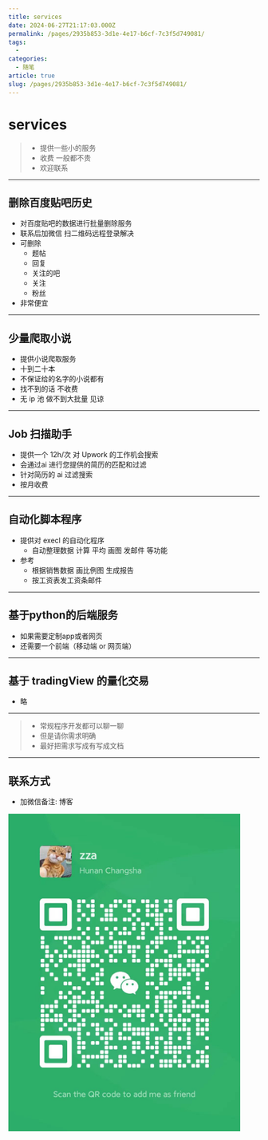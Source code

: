 ```yaml
---
title: services
date: 2024-06-27T21:17:03.000Z
permalink: /pages/2935b853-3d1e-4e17-b6cf-7c3f5d749081/
tags:
  - 
categories:
  - 随笔
article: true
slug: /pages/2935b853-3d1e-4e17-b6cf-7c3f5d749081/
---
```


# services

> - 提供一些小的服务
> - 收费 一般都不贵
> - 欢迎联系

---

## 删除百度贴吧历史

- 对百度贴吧的数据进行批量删除服务
- 联系后加微信 扫二维码远程登录解决
- 可删除
  - 题帖
  - 回复
  - 关注的吧
  - 关注
  - 粉丝
- 非常便宜

---

## 少量爬取小说

- 提供小说爬取服务
- 十到二十本
- 不保证给的名字的小说都有
- 找不到的话 不收费
- 无 ip 池 做不到大批量 见谅

---

## Job 扫描助手

- 提供一个 12h/次 对 Upwork 的工作机会搜索
- 会通过ai 进行您提供的简历的匹配和过滤
- 针对简历的 ai 过滤搜索
- 按月收费

---

## 自动化脚本程序

- 提供对 execl 的自动化程序
  - 自动整理数据 计算 平均 画图 发邮件 等功能
- 参考
  - 根据销售数据 画比例图 生成报告
  - 按工资表发工资条邮件

---

## 基于python的后端服务

- 如果需要定制app或者网页
- 还需要一个前端（移动端 or 网页端）

---

## 基于 tradingView 的量化交易

- 略

---

> - 常规程序开发都可以聊一聊
> - 但是请你需求明确
> - 最好把需求写成有写成文档

---

## 联系方式

- 加微信备注: 博客

![微信](../images/2024-06-27-21-07-26.png)
